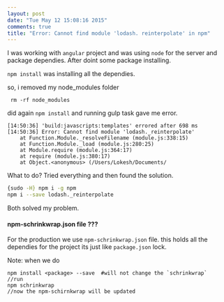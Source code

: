 ```yaml
---
layout: post
date: "Tue May 12 15:08:16 2015"
comments: true
title: "Error: Cannot find module 'lodash. reinterpolate' in npm"
---
```

I was working with `angular` project and was using `node` for the server and package dependies.
After doint some package installing.

`npm install` was installing all the dependies.

so, i removed my node_modules folder

```
 rm -rf node_modules
```

did again `npm install` and running gulp task gave me error.

```
[14:50:36] 'build:javascripts:templates' errored after 698 ms
[14:50:36] Error: Cannot find module 'lodash._reinterpolate'
    at Function.Module._resolveFilename (module.js:338:15)
    at Function.Module._load (module.js:280:25)
    at Module.require (module.js:364:17)
    at require (module.js:380:17)
    at Object.<anonymous> (/Users/Lokesh/Documents/

```

What to do? Tried everything and then
found the solution.

```bash
{sudo -H} npm i -g npm
npm i --save lodash._reinterpolate

```
Both solved my problem.

#### npm-schrinkwrap.json file ???

For the production we use `npm-schrinkwrap.json` file. this holds all the dependies for the project its just like `package.json` lock.

Note: when we do

```
npm install <package> --save  #will not change the `schrinkwrap`
//run
npm schrinkwrap
//now the npm-schirnkwrap will be updated

```







